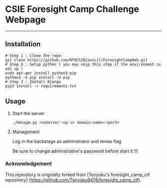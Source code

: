 # CSIE Foresight Camp Challenge Webpage
---

## Installation

```shell
# Step 1 : Clone the repo
git clone https://github.com/NTUCSIECouncil/ForesightCampWeb.git
# Step 2 : Setup python ( you may skip this step if the environment is set up )
sudo apt-get install python3-pip
python3 -m pip install -U pip
# Step 3 : Install Django
pip3 install -r requirements.txt
```

## Usage

1. Start the server

   ```shell
   ./manage.py runserver <ip or domain-name>:<port>
   ```

2. Management
	
	Log in the backstage as administrator and revise flag

	Be sure to change adminstration's password before start it !!!


### Acknowledgement

This repository is originally forked from [Tenyoku's foresight_camp_ctf repository] (https://github.com/Tenyoku8478/foresight_camp_ctf).
